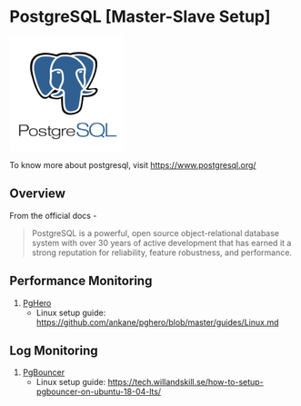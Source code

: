 # PostgreSQL [Master-Slave Setup]
<img src="https://github.com/abhishektripathi24/platform-setup/blob/master/postgres/images/postgresql-logo.png" width="200" height="200"/>

To know more about postgresql, visit https://www.postgresql.org/

## Overview

From the official docs -

> PostgreSQL is a powerful, open source object-relational database system with over 30 years of active development that has earned it a strong reputation for reliability, feature robustness, and performance.


## Performance Monitoring
1. [PgHero](https://github.com/ankane/pghero)
    * Linux setup guide: https://github.com/ankane/pghero/blob/master/guides/Linux.md

## Log Monitoring
1. [PgBouncer](https://github.com/pgbouncer/pgbouncer)
    * Linux setup guide: https://tech.willandskill.se/how-to-setup-pgbouncer-on-ubuntu-18-04-lts/
